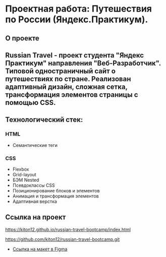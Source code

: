 # Проектная работа: Путешествия по России (Яндекс.Практикум).

##  О проекте

Russian Travel - проект студента "Яндекс Практикум" направления "Веб-Разработчик". Типовой одностраничный сайт о путешествиях по стране. Реализован адаптивный дизайн, сложная сетка, трансформация элементов страницы с помощью CSS.
------ 

## Технологический стек: 

### HTML
* Семантические теги

### СSS
* Flexbox
* Grid-layout
* БЭМ Nested
* Псевдоклассы CSS
* Позиционирование блоков и элементов
* Анимация и трансформация элементов
* Адаптивная верстка
  


## Ссылка на проект
https://kiton12.github.io/russian-travel-bootcamp/index.html 

https://github.com/kiton12/russian-travel-bootcamp.git

* [Ссылка на макет в Figma](https://www.figma.com/file/5S2WSbEFL6awjVWJ0NWL8Q/Sprint-3_-Russia-_-desktop-mobile?node-id=28503%3A0)



